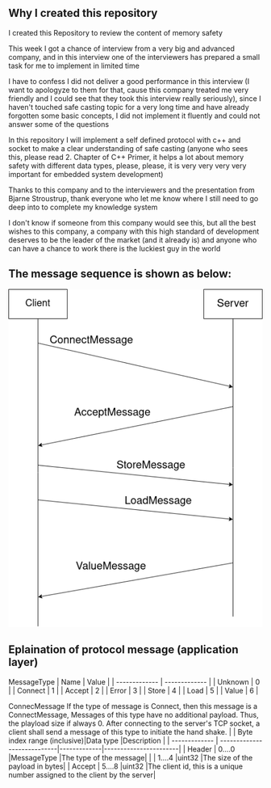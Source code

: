 ## Why I created this repository

I created this Repository to review the content of memory safety

This week I got a chance of interview from a very big and advanced company,
and in this interview one of the interviewers has prepared a small task for me to implement in limited time

I have to confess I did not deliver a good performance in this interview (I want to apologyze to them for that,
cause this company treated me very friendly and I could see that they took this interview really seriously),
since I haven't touched safe casting topic for a very long time and have already forgotten some basic concepts,
I did not implement it fluently and could not answer some of the questions

In this repository I will implement a self defined protocol with c++ and socket to make a clear understanding of safe casting
(anyone who sees this, please read 2. Chapter of C++ Primer, it helps a lot about memory safety with different data types, please, please,
it is very very very very important for embedded system development)

Thanks to this company and to the interviewers and the presentation from Bjarne Stroustrup, thank everyone who let me know where I still need
to go deep into to complete my knowledge system

I don't know if someone from this company would see this, but all the best wishes to this company, a company with this high standard of development
deserves to be the leader of the market (and it already is) and anyone who can have a chance to work there is the luckiest guy in the world

## The message sequence is shown as below:
<picture style="padding-bottom: 1em;">
  <img alt="Shows Ankaios logo" src="message sequence.png">
</picture>

## Eplaination of protocol message (application layer)

MessageType
| Name          | Value         |
| ------------- | ------------- |
| Unknown       | 0             |
| Connect       | 1             |
| Accept        | 2             |
| Error         | 3             |
| Store         | 4             |
| Load          | 5             |
| Value         | 6             |

ConnecMessage
If the type of message is Connect, then this message is a ConnectMessage, Messages of this
type have no additional payload. Thus, the playload size if always 0. After connecting to the server's
TCP socket, a client shall send a message of this type to initiate the hand shake.
|               | Byte index range (inclusive)|Data type    |Description            |
| ------------- | ----------------------------|-------------|-----------------------|
| Header        | 0....0                      |MessageType  |The type of the message|
|               | 1....4                      |uint32       |The size of the payload in bytes|
| Accept        | 5....8                      |uint32       |The client id, this is a unique number assigned to the client by the server|
 
